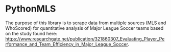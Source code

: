 # PythonMLS

The purpose of this library is to scrape data from multiple sources (MLS and WhoScored) for quantitative analysis of Major League Soccer teams based on the study found here: https://www.researchgate.net/publication/321860307_Evaluating_Player_Performance_and_Team_Efficiency_in_Major_League_Soccer. 
